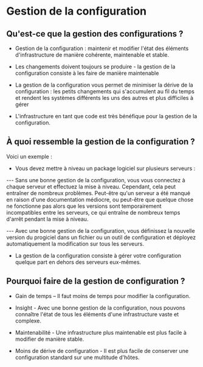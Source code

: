 # Gestion de la configuration

## Qu'est-ce que la gestion des configurations ?

- Gestion de la configuration : maintenir et modifier l'état des éléments d'infrastructure de manière cohérente, maintenable et stable.

- Les changements doivent toujours se produire - la gestion de la configuration consiste à les faire de manière maintenable

- La gestion de la configuration vous permet de minimiser la dérive de la configuration : les petits changements qui s'accumulent au fil du temps et rendent les systèmes différents les uns des autres et plus difficiles à gérer

- L'infrastructure en tant que code est très bénéfique pour la gestion de la configuration.

## À quoi ressemble la gestion de la configuration ?

Voici un exemple : 

- Vous devez mettre à niveau un package logiciel sur plusieurs serveurs : <br>

--- Sans une bonne gestion de la configuration, vous vous connectez à chaque serveur et effectuez la mise à niveau. Cependant, cela peut entraîner de nombreux problèmes. Peut-être qu'un serveur a été manqué en raison d'une documentation médiocre, ou peut-être que quelque chose ne fonctionne pas alors que les versions sont temporairement incompatibles entre les serveurs, ce qui entraîne de nombreux temps d'arrêt pendant la mise à niveau. <br>

--- Avec une bonne gestion de la configuration, vous définissez la nouvelle version du progiciel dans un fichier ou un outil de configuration et déployez automatiquement la modification sur tous les serveurs.

- La gestion de la configuration consiste à gérer votre configuration quelque part en dehors des serveurs eux-mêmes.

## Pourquoi faire de la gestion de configuration ?

- Gain de temps – Il faut moins de temps pour modifier la configuration.

- Insight - Avec une bonne gestion de la configuration, nous pouvons connaître l'état de tous les éléments d'une infrastructure vaste et complexe.

- Maintenabilité - Une infrastructure plus maintenable est plus facile à modifier de manière stable.

- Moins de dérive de configuration - Il est plus facile de conserver une configuration standard sur une multitude d'hôtes.